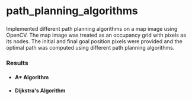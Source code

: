 # path_planning_algorithms

### 
Implemented different path planning algorithms on a map image using OpenCV.
The map image was treated as an occupancy grid with pixels as its nodes. The initial and final goal position pixels were provided and the optimal path was computed using different path planning algorithms.



### Results
- #### A* Algorithm
- #### Dijkstra's Algorithm
